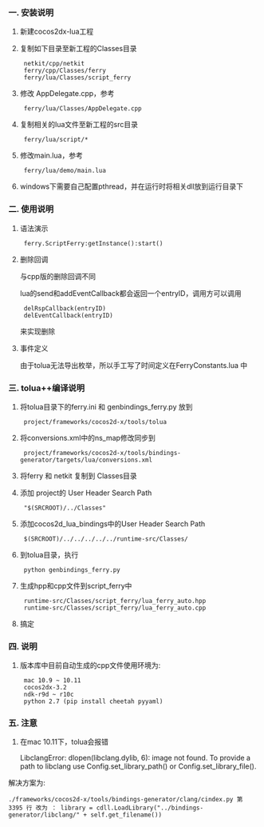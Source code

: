 ### 一. 安装说明
1. 新建cocos2dx-lua工程
2. 复制如下目录至新工程的Classes目录

        netkit/cpp/netkit 
        ferry/cpp/Classes/ferry 
        ferry/lua/Classes/script_ferry
3. 修改 AppDelegate.cpp，参考 

        ferry/lua/Classes/AppDelegate.cpp
4. 复制相关的lua文件至新工程的src目录

        ferry/lua/script/*
5. 修改main.lua，参考

        ferry/lua/demo/main.lua

6. windows下需要自己配置pthread，并在运行时将相关dll放到运行目录下

### 二. 使用说明
1. 语法演示 

        ferry.ScriptFerry:getInstance():start()
2. 删除回调

    与cpp版的删除回调不同

    lua的send和addEventCallback都会返回一个entryID，调用方可以调用 
    
        delRspCallback(entryID)
        delEventCallback(entryID)

    来实现删除

3. 事件定义
    
    由于tolua无法导出枚举，所以手工写了时间定义在FerryConstants.lua 中

### 三. tolua++编译说明
1. 将tolua目录下的ferry.ini 和 genbindings_ferry.py 放到

        project/frameworks/cocos2d-x/tools/tolua

2. 将conversions.xml中的ns_map修改同步到

        project/frameworks/cocos2d-x/tools/bindings-generator/targets/lua/conversions.xml

3. 将ferry 和 netkit 复制到 Classes目录

4. 添加 project的 User Header Search Path

        "$(SRCROOT)/../Classes"
    
5. 添加cocos2d_lua_bindings中的User Header Search Path

        $(SRCROOT)/../../../../../runtime-src/Classes/

6. 到tolua目录，执行

        python genbindings_ferry.py

7. 生成hpp和cpp文件到script_ferry中
    
        runtime-src/Classes/script_ferry/lua_ferry_auto.hpp
        runtime-src/Classes/script_ferry/lua_ferry_auto.cpp

8. 搞定

### 四. 说明
1. 版本库中目前自动生成的cpp文件使用环境为:
    
        mac 10.9 ~ 10.11
        cocos2dx-3.2
        ndk-r9d ~ r10c
        python 2.7 (pip install cheetah pyyaml)


### 五. 注意
1. 在mac 10.11下，tolua会报错


    LibclangError: dlopen(libclang.dylib, 6): image not found. To provide a path to libclang use Config.set_library_path() or Config.set_library_file().


解决方案为:

    ./frameworks/cocos2d-x/tools/bindings-generator/clang/cindex.py 第 3395 行 改为 ： library = cdll.LoadLibrary("../bindings-generator/libclang/" + self.get_filename())
